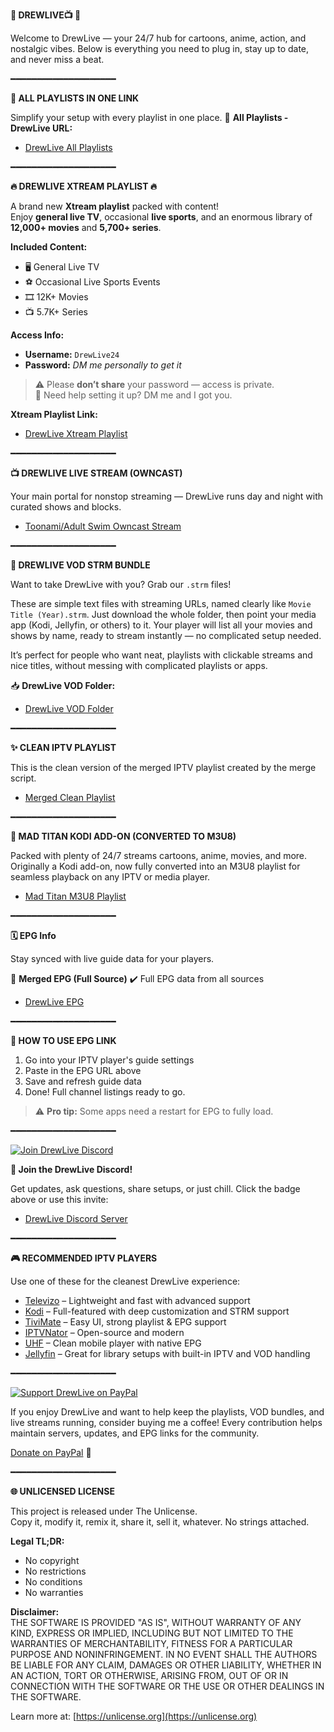 **🌟 DREWLIVE📺 🌟**

Welcome to DrewLive — your 24/7 hub for cartoons, anime, action, and nostalgic vibes. Below is everything you need to plug in, stay up to date, and never miss a beat.

━━━━━━━━━━━━━━━━━━━━

**📂 ALL PLAYLISTS IN ONE LINK**

Simplify your setup with every playlist in one place.
🔗 **All Playlists - DrewLive URL:**
* [DrewLive All Playlists](https://tinyurl.com/drewall8)

━━━━━━━━━━━━━━━━━━━━

**🔥 DREWLIVE XTREAM PLAYLIST 🔥**

A brand new **Xtream playlist** packed with content!  
Enjoy **general live TV**, occasional **live sports**, and an enormous library of **12,000+ movies** and **5,700+ series**.  

**Included Content:**  
* 🖥️ General Live TV  
* ⚽ Occasional Live Sports Events  
* 🎞️ 12K+ Movies  
* 📺 5.7K+ Series  

**Access Info:**  
* **Username:** `DrewLive24`  
* **Password:** *DM me personally to get it*  

> ⚠️ Please **don’t share** your password — access is private.  
> 💬 Need help setting it up? DM me and I got you.

**Xtream Playlist Link:**  
* [DrewLive Xtream Playlist](http://drewlive24.duckdns.org:4000/)

━━━━━━━━━━━━━━━━━━━━

**📺 DREWLIVE LIVE STREAM (OWNCAST)**

Your main portal for nonstop streaming — DrewLive runs day and night with curated shows and blocks.
* [Toonami/Adult Swim Owncast Stream](http://drewlive24.duckdns.org:8080/)

━━━━━━━━━━━━━━━━━━━━

**📂 DREWLIVE VOD STRM BUNDLE**

Want to take DrewLive with you? Grab our `.strm` files!

These are simple text files with streaming URLs, named clearly like `Movie Title (Year).strm`. Just download the whole folder, then point your media app (Kodi, Jellyfin, or others) to it. Your player will list all your movies and shows by name, ready to stream instantly — no complicated setup needed.

It’s perfect for people who want neat, playlists with clickable streams and nice titles, without messing with complicated playlists or apps.

📥 **DrewLive VOD Folder:**
* [DrewLive VOD Folder](https://tinyurl.com/drewlive-vod2423)

━━━━━━━━━━━━━━━━━━━━

**✨ CLEAN IPTV PLAYLIST**

This is the clean version of the merged IPTV playlist created by the merge script.
* [Merged Clean Playlist](https://tinyurl.com/MergedClean24)

━━━━━━━━━━━━━━━━━━━━

**📂 MAD TITAN KODI ADD-ON (CONVERTED TO M3U8)**

Packed with plenty of 24/7 streams cartoons, anime, movies, and more. Originally a Kodi add-on, now fully converted into an M3U8 playlist for seamless playback on any IPTV or media player.

* [Mad Titan M3U8 Playlist](https://tinyurl.com/MadTitan24)

━━━━━━━━━━━━━━━━━━━━

**🗓️ EPG Info**

Stay synced with live guide data for your players.

🔗 **Merged EPG (Full Source)**
✔️ Full EPG data from all sources
* [DrewLive EPG](http://drewlive24.duckdns.org:8081/DrewLive.xml.gz)

━━━━━━━━━━━━━━━━━━━━

**📡 HOW TO USE EPG LINK**

1.  Go into your IPTV player's guide settings  
2.  Paste in the EPG URL above  
3.  Save and refresh guide data  
4.  Done! Full channel listings ready to go.

> ⚠️ **Pro tip:** Some apps need a restart for EPG to fully load.

━━━━━━━━━━━━━━━━━━━━

[![Join DrewLive Discord](https://external-content.duckduckgo.com/iu/?u=https://i.imgur.com/UPsQU4m.png)](https://discord.gg/GScZh8D3rB)

**👥 Join the DrewLive Discord!**

Get updates, ask questions, share setups, or just chill.
Click the badge above or use this invite:
* [DrewLive Discord Server](https://discord.gg/GScZh8D3rB)

━━━━━━━━━━━━━━━━━━━━

**🎮 RECOMMENDED IPTV PLAYERS**

Use one of these for the cleanest DrewLive experience:

* [Televizo](https://televizo.net/) – Lightweight and fast with advanced support  
* [Kodi](https://kodi.tv/) – Full-featured with deep customization and STRM support  
* [TiviMate](https://tivimate.com/) – Easy UI, strong playlist & EPG support  
* [IPTVNator](https://github.com/4gray/iptvnator/releases/tag/v0.16.0) – Open-source and modern  
* [UHF](https://www.uhfapp.com/) – Clean mobile player with native EPG  
* [Jellyfin](https://jellyfin.org/) – Great for library setups with built-in IPTV and VOD handling

━━━━━━━━━━━━━━━━━━━━

[![Support DrewLive on PayPal](https://cdn.freebiesupply.com/logos/large/2x/paypal-logo-png-transparent.png)](https://www.paypal.com/paypalme/drewrocha2423)

If you enjoy DrewLive and want to help keep the playlists, VOD bundles, and live streams running, consider buying me a coffee! Every contribution helps maintain servers, updates, and EPG links for the community.

[Donate on PayPal](https://www.paypal.com/paypalme/drewrocha2423) 💙

━━━━━━━━━━━━━━━━━━━━

**🌐 UNLICENSED LICENSE**

This project is released under The Unlicense.  
Copy it, modify it, remix it, share it, sell it, whatever. No strings attached.

**Legal TL;DR:**  
* No copyright  
* No restrictions  
* No conditions  
* No warranties

**Disclaimer:**  
THE SOFTWARE IS PROVIDED "AS IS", WITHOUT WARRANTY OF ANY KIND, EXPRESS OR IMPLIED, INCLUDING BUT NOT LIMITED TO THE WARRANTIES OF MERCHANTABILITY, FITNESS FOR A PARTICULAR PURPOSE AND NONINFRINGEMENT. IN NO EVENT SHALL THE AUTHORS BE LIABLE FOR ANY CLAIM, DAMAGES OR OTHER LIABILITY, WHETHER IN AN ACTION, TORT OR OTHERWISE, ARISING FROM, OUT OF OR IN CONNECTION WITH THE SOFTWARE OR THE USE OR OTHER DEALINGS IN THE SOFTWARE.

Learn more at: [https://unlicense.org](https://unlicense.org)
